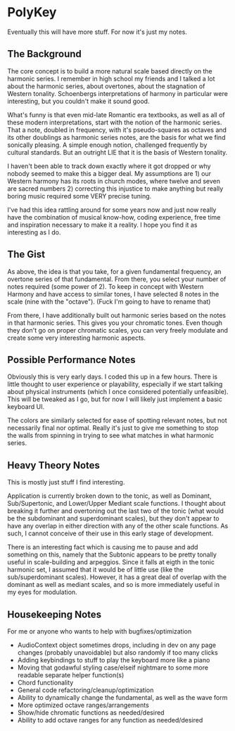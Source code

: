 # PolyKey
Eventually this will have more stuff. For now it's just my notes.

## The Background
The core concept is to build a more natural scale based directly on the harmonic series. I remember in high school my friends and I talked a lot about the harmonic series, about overtones, about the stagnation of Western tonality. Schoenbergs interpretations of harmony in particular were interesting, but you couldn't make it sound good.

What's funny is that even mid-late Romantic era textbooks, as well as all of these modern interpretations, start with the notion of the harmonic series. That a note, doubled in frequency, with it's pseudo-squares as octaves and its other doublings as harmonic series notes, are the basis for what we find sonically pleasing. A simple enough notion, challenged frequently by cultural standards. But an outright LIE that it is the basis of Western tonality.

I haven't been able to track down exactly where it got dropped or why nobody seemed to make this a bigger deal. My assumptions are 1) our Western harmony has its roots in church modes, where twelve and seven are sacred numbers 2) correcting this injustice to make anything but really boring music required some VERY precise tuning.

I've had this idea rattling around for some years now and just now really have the combination of musical know-how, coding experience, free time and inspiration necessary to make it a reality. I hope you find it as interesting as I do.

## The Gist
As above, the idea is that you take, for a given fundamental frequency, an overtone series of that fundamental. From there, you select your number of notes required (some power of 2). To keep in concept with Western Harmony and have access to similar tones, I  have selected 8 notes in the scale (nine with the "octave"). (Fuck I'm going to have to rename that)

From there, I have additionally built out harmonic series based on the notes in that harmonic series. This gives you your chromatic tones. Even though they don't go on proper chromatic scales, you can very freely modulate and create some very interesting harmonic aspects.

## Possible Performance Notes
Obviously this is very early days. I coded this up in a few hours. There is little thought to user experience or playability, especially if we start talking about physical instruments (which I once considered potentially unfeasible). This will be tweaked as I go, but for now I will likely just implement a basic keyboard UI.

The colors are similarly selected for ease of spotting relevant notes, but not necessarily final nor optimal. Really it's just to give me something to stop the walls from spinning in trying to see what matches in what harmonic series.

## Heavy Theory Notes
This is mostly just stuff I find interesting.

Application is currently broken down to the tonic, as well as Dominant, Sub/Supertonic, and Lower/Upper Mediant scale functions. I thought about breaking it further and overtoning out the last two of the tonic (what would be the subdominant and superdominant scales), but they don't appear to have any overlap in either direction with any of the other scale functions. As such, I cannot conceive of their use in this early stage of development.

There is an interesting fact which is causing me to pause and add something on this, namely that the Subtonic appears to be pretty tonally useful in scale-building and arpeggios. Since it falls at eigth in the tonic harmonic set, I assumed that it would be of little use (like the sub/superdominant scales). However, it has a great deal of overlap with the dominant as well as mediant scales, and so is more immediately useful in my eyes for modulation.

## Housekeeping Notes
For me or anyone who wants to help with bugfixes/optimization

- AudioContext object sometimes drops, including in dev on any page changes (probably unavoidable) but also randomly if too many clicks
- Adding keybindings to stuff to play the keyboard more like a piano
- Moving that godawful styling case/elseif nightmare to some more readable separate helper function(s)
- Chord functionality
- General code refactoring/cleanup/optimization
- Ability to dynamically change the fundamental, as well as the wave form
- More optimized octave ranges/arrangements
- Show/hide chromatic functions as needed/desired
- Ability to add octave ranges for any function as needed/desired